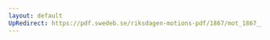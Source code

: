 ```yaml
---
layout: default
UpRedirect: https://pdf.swedeb.se/riksdagen-motions-pdf/1867/mot_1867__ak__00233/mot_1867__ak__00233_001.pdf
---
```

